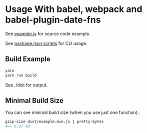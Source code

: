 # Usage With babel, webpack and babel-plugin-date-fns

See [example.js](./example.js) for source code example.

See [package.json scripts](./package.json) for CLI usage.

## Build Example

```sh
yarn
yarn run build
```

See ./dist for output.

## Minimal Build Size

You can see minimal build size (when you use just one function):

```sh
gzip-size dist/example.min.js | pretty-bytes
#=> 6.67 kB
```
